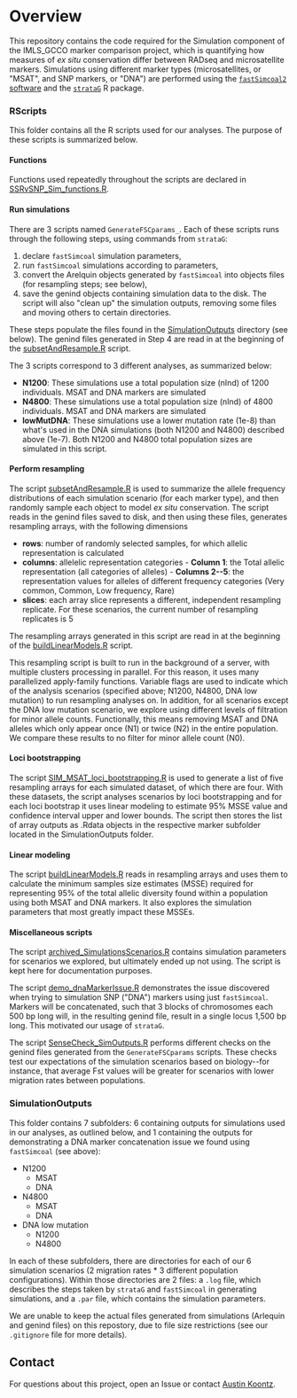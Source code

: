 # Overview

This repository contains the code required for the Simulation component of the IMLS_GCCO marker comparison project, which is quantifying how measures of *ex situ* conservation differ between RADseq and microsatellite markers.
Simulations using different marker types (microsatellites, or "MSAT", and SNP markers, or "DNA") 
are performed using the [`fastSimcoal2` software](http://cmpg.unibe.ch/software/fastsimcoal27/) and the [`strataG`](https://github.com/EricArcher/strataG) R package.

### RScripts
This folder contains all the R scripts used for our analyses. The purpose of these scripts is summarized below.

#### Functions
Functions used repeatedly throughout the scripts are declared in [SSRvSNP_Sim_functions.R](https://github.com/HobanLab/Morton_SSRvSNP_Simulations/blob/main/RScripts/functions_SSRvSNP_Sim.R).

#### Run simulations
There are 3 scripts named `GenerateFSCparams_`. Each of these scripts runs through the following steps, using commands from `strataG`:
1. declare `fastSimcoal` simulation parameters,
2. run `fastSimcoal` simulations according to parameters,
3. convert the Arelquin objects generated by `fastSimcoal` into objects files (for resampling steps; see below),
4. save the genind objects containing simulation data to the disk. The script will also "clean up" the simulation outputs, removing some files and moving others to certain directories.

These steps populate the files found in the [SimulationOutputs](https://github.com/akoontz11/Morton_SSRvSNP_Simulations/tree/main/SimulationOutputs) directory (see below). The genind files generated in Step 4 are read in
at the beginning of the [subsetAndResample.R](https://github.com/HobanLab/Morton_SSRvSNP_Simulations/blob/main/RScripts/subsetAndResample.R) script.

The 3 scripts correspond to 3 different analyses, as summarized below:
- **N1200**: These simulations use a total population size (nInd) of 1200 individuals. MSAT and DNA markers are simulated
- **N4800**: These simulations use a total population size (nInd) of 4800 individuals. MSAT and DNA markers are simulated
- **lowMutDNA**: These simulations use a lower mutation rate (1e-8) than what's used in the DNA simulations (both N1200 and N4800) described above (1e-7). Both N1200 and N4800 total population sizes are simulated in this script.

#### Perform resampling
The script [subsetAndResample.R](https://github.com/HobanLab/Morton_SSRvSNP_Simulations/blob/main/RScripts/subsetAndResample.R) is used to summarize the allele frequency distributions of each simulation
scenario (for each marker type), and then randomly sample each object to model *ex situ* conservation. The script reads in the genind files saved to disk, and then using these files, generates resampling arrays,
with the following dimensions

- **rows**: number of randomly selected samples, for which allelic representation is calculated
- **columns**: allelelic representation categories
        - **Column 1**: the Total allelic representation (all categories of alleles)
        - **Columns 2--5**: the representation values for alleles of different frequency categories (Very common, Common, Low frequency, Rare)
- **slices**: each array slice represents a different, independent resampling replicate. For these scenarios, the current number of resampling replicates is 5

The resampling arrays generated in this script are read in at the beginning of the [buildLinearModels.R](https://github.com/HobanLab/Morton_SSRvSNP_Simulations/blob/main/RScripts/buildLinearModels.R) script. 

This resampling script is built to run in the background of a server, with multiple clusters processing in parallel. For this reason, it uses many parallelized apply-family functions. Variable flags are used to indicate which 
of the analysis scenarios (specified above; N1200, N4800, DNA low mutation) to run resampling analyses on. In addition, for all scenarios except the DNA low mutation scenario, we explore using different levels of 
filtration for minor allele counts. Functionally, this means removing MSAT and DNA alleles which only appear once (N1) or twice (N2) in the entire population. 
We compare these results to no filter for minor allele count (N0). 

#### Loci bootstrapping
The script [SIM_MSAT_loci_bootstrapping.R](https://github.com/HobanLab/Morton_SSRvSNP_Simulations/blob/1969d3e507b348ec041cc5cd74193dbf57af3122/RScripts/SIM_MSAT_loci_boostrapping.R) is used to generate a list of five resampling arrays for each simulated dataset, of which there are four. With these datasets, the script analyses scenarios by loci bootstrapping and for each loci bootstrap it uses linear modeling to estimate 95% MSSE value and confidence interval upper and lower bounds. The script then stores the list of array outputs as .Rdata objects in the respective marker subfolder located in the SimulationOutputs folder. 

#### Linear modeling
The script [buildLinearModels.R](https://github.com/HobanLab/Morton_SSRvSNP_Simulations/blob/main/RScripts/buildLinearModels.R) reads in resampling arrays and uses them to calculate the minimum samples size estimates (MSSE) 
required for representing 95% of the total allelic diversity found within a population using both MSAT and DNA markers. It also explores the simulation parameters that most greatly impact these MSSEs.

#### Miscellaneous scripts
The script [archived_SimulationsScenarios.R](https://github.com/HobanLab/Morton_SSRvSNP_Simulations/blob/main/RScripts/archived_SimulationScenarios.R) contains simulation parameters for
scenarios we explored, but ultimately ended up not using. The script is kept here for documentation purposes.

The script [demo_dnaMarkerIssue.R](https://github.com/HobanLab/Morton_SSRvSNP_Simulations/blob/main/RScripts/demo_dnaMarkerIssue.R) demonstrates the issue discovered when trying to simulation SNP ("DNA") markers using
just `fastSimcoal`. Markers will be concatenated, such that 3 blocks of chromosomes each 500 bp long will, in the resulting genind file, result in a single locus 1,500 bp long. This motivated our usage of `strataG`.

The script [SenseCheck_SimOutputs.R](https://github.com/HobanLab/Morton_SSRvSNP_Simulations/blob/main/RScripts/SenseCheck_SimOutputs.R) performs different checks on the genind files generated from the `GenerateFSCparams` scripts. 
These checks test our expectations of the simulation scenarios based on biology--for instance, that average Fst values will be greater for scenarios with lower migration rates between populations. 

### SimulationOutputs
This folder contains 7 subfolders: 6 containing outputs for simulations used in our analyses, as outlined below, and 1 containing the outputs for demonstrating a DNA marker 
concatenation issue we found using `fastSimcoal` (see above):

- N1200
	- MSAT
	- DNA
- N4800
	- MSAT
	- DNA
- DNA low mutation
	- N1200
	- N4800

In each of these subfolders, there are directories for each of our 6 simulation scenarios (2 migration rates * 3 different population configurations). Within those directories are 2 files: a `.log` file, which 
describes the steps taken by `strataG` and `fastSimcoal` in generating simulations, and a `.par` file, which contains the simulation parameters.

We are unable to keep the actual files generated from simulations (Arlequin and genind files) on this repostory, due to file size restrictions (see our `.gitignore` file for more details).

## Contact
For questions about this project, open an Issue or contact [Austin Koontz](https://akoontz11.netlify.app/).
